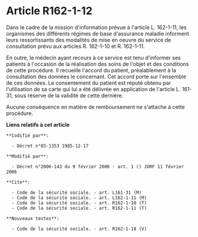 # Article R162-1-12

Dans le cadre de la mission d'information prévue à l'article L. 162-1-11, les organismes des différents régimes de base
d'assurance maladie informent leurs ressortissants des modalités de mise en oeuvre du service de consultation prévu aux
articles R. 162-1-10 et R. 162-1-11.

En outre, le médecin ayant recours à ce service est tenu d'informer ses patients à l'occasion de la réalisation des soins de
l'objet et des conditions de cette procédure. Il recueille l'accord du patient, préalablement à la consultation des données
le concernant. Cet accord porte sur l'ensemble de ces données. Le consentement du patient est réputé obtenu par l'utilisation
de sa carte qui lui a été délivrée en application de l'article L. 161-31, sous réserve de la validité de cette dernière.

Aucune conséquence en matière de remboursement ne s'attache à cette procédure.

**Liens relatifs à cet article**

	**Codifié par**:

	  - Décret n°85-1353 1985-12-17

	**Modifié par**:

	  - Décret n°2006-143 du 9 février 2006 - art. 1 () JORF 11 février 2006

	**Cite**:

	  - Code de la sécurité sociale. - art. L161-31 (M)
	  - Code de la sécurité sociale. - art. L162-1-11 (M)
	  - Code de la sécurité sociale. - art. R162-1-10 (T)
	  - Code de la sécurité sociale. - art. R162-1-11 (T)

	**Nouveaux textes**:

	  - Code de la sécurité sociale. - art. R162-1-18 (V)
